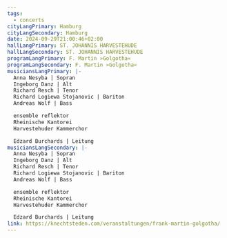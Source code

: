 ```yaml
---
tags:
  - concerts
cityLangPrimary: Hamburg
cityLangSecondary: Hamburg
date: 2024-09-29T21:00:46+02:00
hallLangPrimary: ST. JOHANNIS HARVESTEHUDE
hallLangSecondary: ST. JOHANNIS HARVESTEHUDE
programLangPrimary: F. Martin »Golgotha«
programLangSecondary: F. Martin »Golgotha«
musiciansLangPrimary: |-
  Anna Nesyba | Sopran
  Ingeborg Danz | Alt
  Richard Resch | Tenor
  Richard Logiewa Stojanovic | Bariton
  Andreas Wolf | Bass

  ensemble reflektor
  Rheinische Kantorei
  Harvestehuder Kammerchor

  Edzard Burchards | Leitung
musiciansLangSecondary: |-
  Anna Nesyba | Sopran
  Ingeborg Danz | Alt
  Richard Resch | Tenor
  Richard Logiewa Stojanovic | Bariton
  Andreas Wolf | Bass

  ensemble reflektor
  Rheinische Kantorei
  Harvestehuder Kammerchor

  Edzard Burchards | Leitung
link: https://knechtsteden.com/veranstaltungen/frank-martin-golgotha/
---
```

